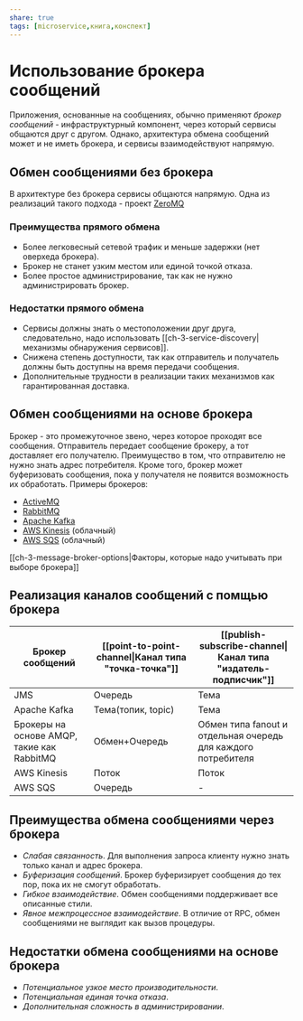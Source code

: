```yaml
---
share: true
tags: [microservice,книга,конспект]
---
```

# Использование брокера сообщений
Приложения, основанные на сообщениях, обычно применяют *брокер сообщений* - инфраструктурный компонент, через который сервисы общаются друг с другом. Однако, архитектура обмена сообщений может и не иметь брокера, и сервисы взаимодействуют напрямую.
## Обмен сообщениями без брокера
В архитектуре без брокера сервисы общаются напрямую. Одна из реализаций такого подхода - проект [ZeroMQ](https://zeromq.org/)
### Преимущества прямого обмена
+ Более легковесный сетевой трафик и меньше задержки (нет оверхеда брокера).
+ Брокер не станет узким местом или единой точкой отказа.
+ Более простое администрирование, так как не нужно администрировать брокер.
### Недостатки прямого обмена
- Сервисы должны знать о местоположении друг друга, следовательно, надо использовать [[ch-3-service-discovery|механизмы обнаружения сервисов]].
- Снижена степень доступности, так как отправитель и получатель должны быть доступны на время передачи сообщения.
- Дополнительные трудности в реализации таких механизмов как гарантированная доставка.
## Обмен сообщениями на основе брокера
Брокер - это промежуточное звено, через которое проходят все сообщения. Отправитель передает сообщение брокеру, а тот доставляет его получателю. Преимущество в том, что отправителю не нужно знать адрес потребителя. Кроме того, брокер может буферизовать сообщения, пока у получателя не появится возможность их обработать.
Примеры брокеров:
- [ActiveMQ](http://activemq.apache.org/)
- [RabbitMQ](https://www.rabbitmq.com/)
- [Apache Kafka](http://kafka.apache.org/)
- [AWS Kinesis](https://aws.amazon.com/ru/kinesis/) (облачный)
- [AWS SQS](https://aws.amazon.com/ru/sqs/) (облачный)

[[ch-3-message-broker-options|Факторы, которые надо учитывать при выборе брокера]]

## Реализация каналов сообщений с помщью брокера
|Брокер сообщений|[[point-to-point-channel\|Канал типа "точка-точка"]]|[[publish-subscribe-channel\|Канал типа "издатель-подписчик"]]|
|---|---|---|
|JMS|Очередь|Тема|
|Apache Kafka|Тема(топик, topic)|Тема|
|Брокеры на основе AMQP, такие как RabbitMQ|Обмен+Очередь|Обмен типа fanout и отдельная очередь для каждого потребителя|
|AWS Kinesis|Поток|Поток|
|AWS SQS|Очередь|-|
## Преимущества обмена сообщениями через брокера
+ *Слабая связанность*. Для выполнения запроса клиенту нужно знать только канал и адрес брокера.
+ *Буферизация сообщений*. Брокер буферизирует сообщения до тех пор, пока их не смогут обработать.
+ *Гибкое взаимодействие*. Обмен сообщениями поддерживает все описанные стили.
+ *Явное межпроцессное взаимодействие*. В отличие от RPC, обмен сообщениями не выглядит как вызов процедуры.

## Недостатки обмена сообщениями на основе брокера
- *Потенциальное узкое место производительности*.
- *Потенциальная единая точка отказа*.
- *Дополнительная сложность в администрировании*.
